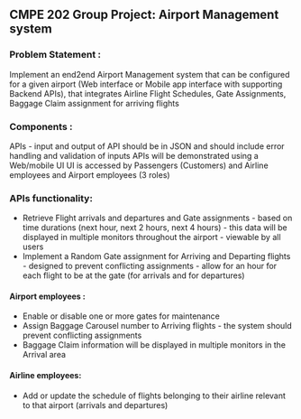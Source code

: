 ## CMPE 202 Group Project: Airport Management system
### Problem Statement :
Implement an end2end Airport Management system that can be configured for a given airport (Web interface or Mobile app interface with supporting Backend APIs), that integrates Airline Flight Schedules, Gate Assignments, Baggage Claim assignment for arriving flights

### Components :
APIs - input and output of API should be in JSON and should include error handling and validation of inputs
APIs will be demonstrated using a Web/mobile UI
UI is accessed by Passengers (Customers) and Airline employees and Airport employees (3 roles)

### APIs functionality:
- Retrieve Flight arrivals and departures and Gate assignments - based on time durations (next hour, next 2 hours, next 4 hours) - this data will be displayed in multiple monitors throughout the airport - viewable by all users
- Implement a Random Gate assignment for Arriving and Departing flights - designed to prevent conflicting assignments - allow for an hour for each flight to be at the gate (for arrivals and for departures)

#### Airport employees :
- Enable or disable one or more gates for maintenance
- Assign Baggage Carousel number to Arriving flights - the system should prevent conflicting assignments
- Baggage Claim information will be displayed in multiple monitors in the Arrival area
#### Airline employees:
- Add or update the schedule of flights belonging to their airline relevant to that airport (arrivals and departures)

